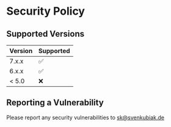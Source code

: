 # Security Policy

## Supported Versions

| Version | Supported          |
| ------- | ------------------ |
| 7.x.x   | :white_check_mark: |
| 6.x.x   | :white_check_mark: |
| < 5.0   | :x:                |

## Reporting a Vulnerability

Please report any security vulnerabilities to sk@svenkubiak.de